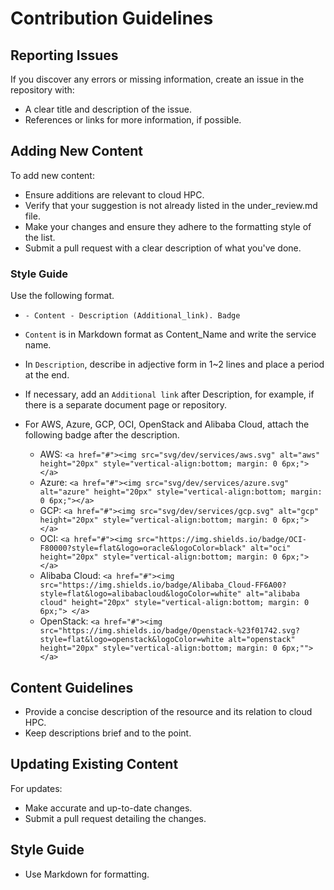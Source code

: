 # Contribution Guidelines

## Reporting Issues

If you discover any errors or missing information, create an issue in the repository with:
 - A clear title and description of the issue.
 - References or links for more information, if possible.

## Adding New Content

To add new content:

- Ensure additions are relevant to cloud HPC.
- Verify that your suggestion is not already listed in the under_review.md file.
- Make your changes and ensure they adhere to the formatting style of the list.
- Submit a pull request with a clear description of what you've done.


### Style Guide

Use the following format.
 - `- Content - Description (Additional_link). Badge`
 - `Content` is in Markdown format as Content_Name and write the service name.
 - In `Description`, describe in adjective form in 1~2 lines and place a period at the end.
 - If necessary, add an `Additional link` after Description, for example, if there is a separate document page or repository.
 - For AWS, Azure, GCP, OCI, OpenStack and Alibaba Cloud, attach the following badge after the description.

   - AWS: `<a href="#"><img src="svg/dev/services/aws.svg" alt="aws" height="20px" style="vertical-align:bottom; margin: 0 6px;"></a>`
   - Azure: `<a href="#"><img src="svg/dev/services/azure.svg" alt="azure" height="20px" style="vertical-align:bottom; margin: 0 6px;"></a>`
   - GCP: `<a href="#"><img src="svg/dev/services/gcp.svg" alt="gcp" height="20px" style="vertical-align:bottom; margin: 0 6px;"></a>`
   - OCI: `<a href="#"><img src="https://img.shields.io/badge/OCI-F80000?style=flat&logo=oracle&logoColor=black" alt="oci" height="20px" style="vertical-align:bottom; margin: 0 6px;"></a>`
   - Alibaba Cloud: `<a href="#"><img src="https://img.shields.io/badge/Alibaba_Cloud-FF6A00?style=flat&logo=alibabacloud&logoColor=white" alt="alibaba cloud" height="20px" style="vertical-align:bottom; margin: 0 6px;"> </a>`
   - OpenStack: `<a href="#"><img src="https://img.shields.io/badge/Openstack-%23f01742.svg?style=flat&logo=openstack&logoColor=white alt="openstack" height="20px" style="vertical-align:bottom; margin: 0 6px;""> </a>`
## Content Guidelines

 - Provide a concise description of the resource and its relation to cloud HPC.
 - Keep descriptions brief and to the point.

## Updating Existing Content

For updates:

- Make accurate and up-to-date changes.
- Submit a pull request detailing the changes.

## Style Guide

- Use Markdown for formatting.


